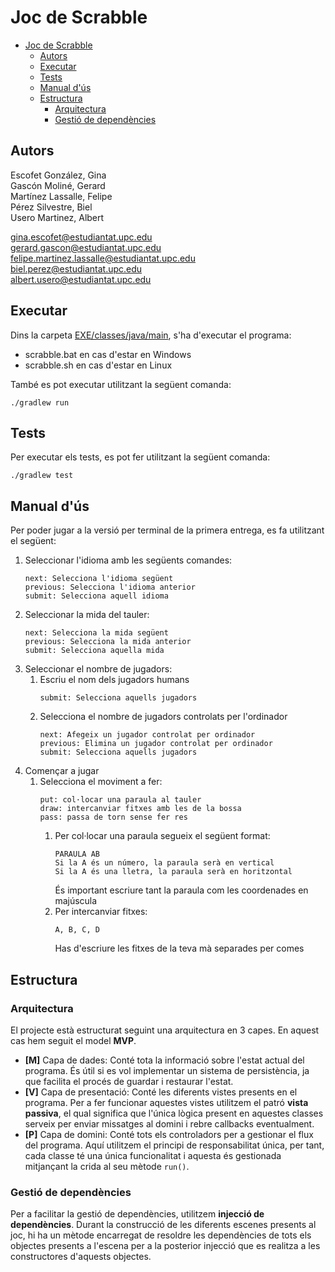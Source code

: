 # Joc de Scrabble

<!-- TOC -->
* [Joc de Scrabble](#joc-de-scrabble)
  * [Autors](#autors)
  * [Executar](#executar)
  * [Tests](#tests)
  * [Manual d'ús](#manual-dús)
  * [Estructura](#estructura)
    * [Arquitectura](#arquitectura)
    * [Gestió de dependències](#gestió-de-dependències)
<!-- TOC -->

## Autors

Escofet González, Gina\
Gascón Moliné, Gerard\
Martínez Lassalle, Felipe\
Pérez Silvestre, Biel\
Usero Martinez, Albert

[gina.escofet@estudiantat.upc.edu](mailto:gina.escofet@estudiantat.upc.edu)\
[gerard.gascon@estudiantat.upc.edu](mailto:gerard.gascon@estudiantat.upc.edu)\
[felipe.martinez.lassalle@estudiantat.upc.edu](mailto:felipe.martinez.lassalle@estudiantat.upc.edu)\
[biel.perez@estudiantat.upc.edu](mailto:biel.perez@estudiantat.upc.edu)\
[albert.usero@estudiantat.upc.edu](mailto:albert.usero@estudiantat.upc.edu)

## Executar

Dins la carpeta [EXE/classes/java/main](EXE/classes/java/main), s'ha d'executar el programa:

- scrabble.bat en cas d'estar en Windows
- scrabble.sh en cas d'estar en Linux

També es pot executar utilitzant la següent comanda:

```shell
./gradlew run
```

## Tests

Per executar els tests, es pot fer utilitzant la següent comanda:

```shell
./gradlew test
```

## Manual d'ús

Per poder jugar a la versió per terminal de la primera entrega, es fa utilitzant el següent:

1. Seleccionar l'idioma amb les següents comandes:
   ```
   next: Selecciona l'idioma següent
   previous: Selecciona l'idioma anterior
   submit: Selecciona aquell idioma
   ```
2. Seleccionar la mida del tauler:
   ```
   next: Selecciona la mida següent
   previous: Selecciona la mida anterior
   submit: Selecciona aquella mida
   ```
3. Seleccionar el nombre de jugadors:
    1. Escriu el nom dels jugadors humans
       ```
       submit: Selecciona aquells jugadors
       ```
    2. Selecciona el nombre de jugadors controlats per l'ordinador
       ```
       next: Afegeix un jugador controlat per ordinador
       previous: Elimina un jugador controlat per ordinador
       submit: Selecciona aquells jugadors
       ```
4. Començar a jugar
   1. Selecciona el moviment a fer:
      ```
      put: col·locar una paraula al tauler
      draw: intercanviar fitxes amb les de la bossa
      pass: passa de torn sense fer res
      ```
      1. Per col·locar una paraula segueix el següent format:
         ```
         PARAULA AB
         Si la A és un número, la paraula serà en vertical
         Si la A és una lletra, la paraula serà en horitzontal
         ```
         És important escriure tant la paraula com les coordenades en majúscula
      2. Per intercanviar fitxes:
         ```
         A, B, C, D
         ```
         Has d'escriure les fitxes de la teva mà separades per comes

## Estructura

### Arquitectura

El projecte està estructurat seguint una arquitectura en 3 capes. En aquest cas hem seguit el model **MVP**.

- **[M]** Capa de dades: Conté tota la informació sobre l'estat actual del programa. És útil si es vol implementar un
  sistema de persistència, ja que facilita el procés de guardar i restaurar l'estat.
- **[V]** Capa de presentació: Conté les diferents vistes presents en el programa. Per a fer funcionar aquestes vistes
  utilitzem el patró **vista passiva**, el qual significa que l'única lògica present en aquestes classes serveix per
  enviar missatges al domini i rebre callbacks eventualment.
- **[P]** Capa de domini: Conté tots els controladors per a gestionar el flux del programa. Aquí utilitzem el principi
  de responsabilitat única, per tant, cada classe té una única funcionalitat i aquesta és gestionada mitjançant la crida
  al seu mètode `run()`.

### Gestió de dependències

Per a facilitar la gestió de dependències, utilitzem **injecció de dependències**. Durant la construcció de les
diferents escenes presents al joc, hi ha un mètode encarregat de resoldre les dependències de tots els objectes
presents a l'escena per a la posterior injecció que es realitza a les constructores d'aquests objectes.